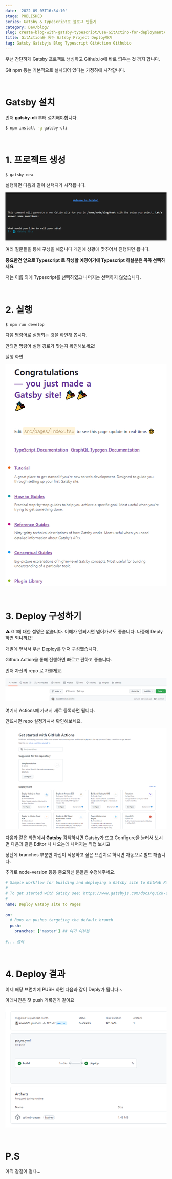 ```yaml
---
date: '2022-09-03T16:34:10'
stage: PUBLISHED
series: Gatsby & Typescript로 블로그 만들기
category: Dev/blog/
slug: create-blog-with-gatsby-typescript/Use-GitActino-for-deployment/
title: GitAction을 통한 Gatsby Project Deploy하기
tag: Gatsby Gatsbyjs Blog Typescript GitAction Githubio
---
```


우선 간단하게 Gatsby 프로젝트 생성하고 Github.io에 바로 띄우는 것 까지 합니다.

Git npm 등는 기본적으로 설치되어 있다는 가정하에 시작합니다.

<br/>

# Gatsby 설치

먼저 **gatsby-cli** 부터 설치해야합니다.

```bash
$ npm install -g gatsby-cli
```

<br/>

# 1. 프로젝트 생성

```bash
$ gatsby new
```

실행하면 다음과 같이 선택지가 시작됩니다.

![](assets/Use-GitActino-for-deployment/20220929181710259.png)

여러 질문들을 통해 구성을 해줍니다 개인에 상황에 맞추어서 진행하면 됩니다.

**중요한건 앞으로 Typescript 로 작성할 예정이기에 Typescript 하실분은 꼭꼭 선택하세요**

저는 이름 외에 Typescript를 선택하였고 나머지는 선택하지 않았습니다.

<br/>

# 2. 실행

```bash
$ npm run develop
```

다음 명령어로 실행되는 것을 확인해 봅시다.

안되면 명령어 실행 경로가 맞는지 확인해보세요!

실행 화면

![](assets/Use-GitActino-for-deployment/20220929182158101.png)

<br/>

# 3. Deploy 구성하기

⚠ Git에 대한 설명은 없습니다. 이해가 안되시면 넘어가셔도 좋습니다. 나중에 Deply 하면 되니까요!

개발에 앞서서 우선 Deploy를 먼저 구성했습니다.

Github Action을 통해 진행하면 빠르고 편하고 좋습니다.

먼저 자신의 repo 로 가볼게요.

![](assets/Use-GitActino-for-deployment/20220929183321262.png)

여기서 Actions에 가셔서 새로 등록하면 됩니다.

안뜨시면 repo 설정가셔서 확인해보세요.

![](assets/Use-GitActino-for-deployment/20220929183607293.png)

다음과 같은 화면에서 **Gatsby** 검색하시면 Gatsby가 뜨고 Configure을 눌러서 보시면 다음과 같은 Editor 나 나오는데 나머지는 직접 보시고

상단에 branches 부분만 자신이 적용하고 싶은 브런치로 하시면 자동으로 빌드 해줍니다.

추가로 node-version 등등 중요하신 분들은 수정해주세요.

```yml
# Sample workflow for building and deploying a Gatsby site to GitHub Pages
#
# To get started with Gatsby see: https://www.gatsbyjs.com/docs/quick-start/
#
name: Deploy Gatsby site to Pages

on:
  # Runs on pushes targeting the default branch
  push:
    branches: ['master'] ## 여기 이부분

#... 생략
```

<br/>

# 4. Deploy 결과

이제 해당 브런치에 PUSH 하면 다음과 같이 Deply가 됩니다.~

아래사진은 첫 push 기록인거 같아요

![](assets/Use-GitActino-for-deployment/20220929184546023.png)

<br/>

# P.S

아직 갈길이 멀다...
